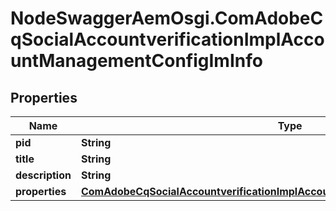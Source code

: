 # NodeSwaggerAemOsgi.ComAdobeCqSocialAccountverificationImplAccountManagementConfigImInfo

## Properties

Name | Type | Description | Notes
------------ | ------------- | ------------- | -------------
**pid** | **String** |  | [optional] 
**title** | **String** |  | [optional] 
**description** | **String** |  | [optional] 
**properties** | [**ComAdobeCqSocialAccountverificationImplAccountManagementConfigImProperties**](ComAdobeCqSocialAccountverificationImplAccountManagementConfigImProperties.md) |  | [optional] 


